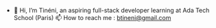- 👋 Hi, I’m Tinéni, an aspiring full-stack developer learning at Ada Tech School (Paris)
 📫 How to reach me : btineni@gmail.com


